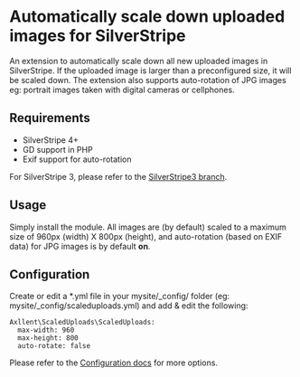 # Automatically scale down uploaded images for SilverStripe

An extension to automatically scale down all new uploaded images in SilverStripe. If the uploaded image is larger than a preconfigured size, it will be scaled down. The extension also supports auto-rotation of JPG images eg: portrait images taken with digital cameras or cellphones.

## Requirements

- SilverStripe 4+
- GD support in PHP
- Exif support for auto-rotation

For SilverStripe 3, please refer to the [SilverStripe3 branch](https://github.com/axllent/silverstripe-scaled-uploads/tree/silverstripe3).


## Usage

Simply install the module. All images are (by default) scaled to a maximum size of 960px (width) X 800px (height), and auto-rotation (based on EXIF data) for JPG images is by default **on**.

## Configuration

Create or edit a *.yml file in your mysite/_config/ folder (eg: mysite/_config/scaleduploads.yml) and add & edit the following:

```
Axllent\ScaledUploads\ScaledUploads:
  max-width: 960
  max-height: 800
  auto-rotate: false
```

Please refer to the [Configuration docs](docs/en/Configuration.md) for more options.
